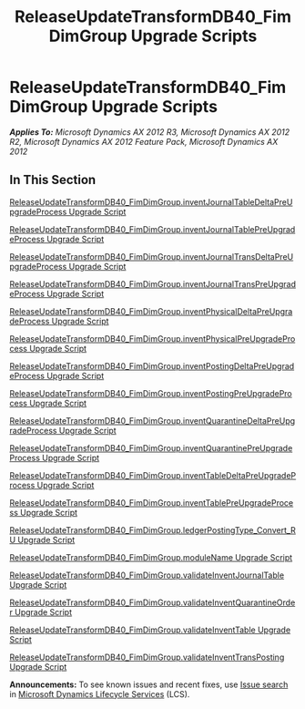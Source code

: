 ﻿---
title: ReleaseUpdateTransformDB40_FimDimGroup Upgrade Scripts
TOCTitle: ReleaseUpdateTransformDB40_FimDimGroup Upgrade Scripts
ms:assetid: 4149c08b-ce03-4120-88f3-f78d4410894c
ms:mtpsurl: https://msdn.microsoft.com/en-us/library/JJ718824(v=AX.60)
ms:contentKeyID: 49707869
ms.date: 05/18/2015
mtps_version: v=AX.60
---

# ReleaseUpdateTransformDB40\_FimDimGroup Upgrade Scripts 


_**Applies To:** Microsoft Dynamics AX 2012 R3, Microsoft Dynamics AX 2012 R2, Microsoft Dynamics AX 2012 Feature Pack, Microsoft Dynamics AX 2012_

## In This Section

[ReleaseUpdateTransformDB40\_FimDimGroup.inventJournalTableDeltaPreUpgradeProcess Upgrade Script](releaseupdatetransformdb40-fimdimgroup-inventjournaltabledeltapreupgradeprocess-upgrade-script.md)

[ReleaseUpdateTransformDB40\_FimDimGroup.inventJournalTablePreUpgradeProcess Upgrade Script](releaseupdatetransformdb40-fimdimgroup-inventjournaltablepreupgradeprocess-upgrade-script.md)

[ReleaseUpdateTransformDB40\_FimDimGroup.inventJournalTransDeltaPreUpgradeProcess Upgrade Script](releaseupdatetransformdb40-fimdimgroup-inventjournaltransdeltapreupgradeprocess-upgrade-script.md)

[ReleaseUpdateTransformDB40\_FimDimGroup.inventJournalTransPreUpgradeProcess Upgrade Script](releaseupdatetransformdb40-fimdimgroup-inventjournaltranspreupgradeprocess-upgrade-script.md)

[ReleaseUpdateTransformDB40\_FimDimGroup.inventPhysicalDeltaPreUpgradeProcess Upgrade Script](releaseupdatetransformdb40-fimdimgroup-inventphysicaldeltapreupgradeprocess-upgrade-script.md)

[ReleaseUpdateTransformDB40\_FimDimGroup.inventPhysicalPreUpgradeProcess Upgrade Script](releaseupdatetransformdb40-fimdimgroup-inventphysicalpreupgradeprocess-upgrade-script.md)

[ReleaseUpdateTransformDB40\_FimDimGroup.inventPostingDeltaPreUpgradeProcess Upgrade Script](releaseupdatetransformdb40-fimdimgroup-inventpostingdeltapreupgradeprocess-upgrade-script.md)

[ReleaseUpdateTransformDB40\_FimDimGroup.inventPostingPreUpgradeProcess Upgrade Script](releaseupdatetransformdb40-fimdimgroup-inventpostingpreupgradeprocess-upgrade-script.md)

[ReleaseUpdateTransformDB40\_FimDimGroup.inventQuarantineDeltaPreUpgradeProcess Upgrade Script](releaseupdatetransformdb40-fimdimgroup-inventquarantinedeltapreupgradeprocess-upgrade-script.md)

[ReleaseUpdateTransformDB40\_FimDimGroup.inventQuarantinePreUpgradeProcess Upgrade Script](releaseupdatetransformdb40-fimdimgroup-inventquarantinepreupgradeprocess-upgrade-script.md)

[ReleaseUpdateTransformDB40\_FimDimGroup.inventTableDeltaPreUpgradeProcess Upgrade Script](releaseupdatetransformdb40-fimdimgroup-inventtabledeltapreupgradeprocess-upgrade-script.md)

[ReleaseUpdateTransformDB40\_FimDimGroup.inventTablePreUpgradeProcess Upgrade Script](releaseupdatetransformdb40-fimdimgroup-inventtablepreupgradeprocess-upgrade-script.md)

[ReleaseUpdateTransformDB40\_FimDimGroup.ledgerPostingType\_Convert\_RU Upgrade Script](releaseupdatetransformdb40-fimdimgroup-ledgerpostingtype-convert-ru-upgrade-script.md)

[ReleaseUpdateTransformDB40\_FimDimGroup.moduleName Upgrade Script](releaseupdatetransformdb40-fimdimgroup-modulename-upgrade-script.md)

[ReleaseUpdateTransformDB40\_FimDimGroup.validateInventJournalTable Upgrade Script](releaseupdatetransformdb40-fimdimgroup-validateinventjournaltable-upgrade-script.md)

[ReleaseUpdateTransformDB40\_FimDimGroup.validateInventQuarantineOrder Upgrade Script](releaseupdatetransformdb40-fimdimgroup-validateinventquarantineorder-upgrade-script.md)

[ReleaseUpdateTransformDB40\_FimDimGroup.validateInventTable Upgrade Script](releaseupdatetransformdb40-fimdimgroup-validateinventtable-upgrade-script.md)

[ReleaseUpdateTransformDB40\_FimDimGroup.validateInventTransPosting Upgrade Script](releaseupdatetransformdb40-fimdimgroup-validateinventtransposting-upgrade-script.md)

  
**Announcements:** To see known issues and recent fixes, use [Issue search](http://go.microsoft.com/fwlink/?linkid=389258) in [Microsoft Dynamics Lifecycle Services](http://go.microsoft.com/fwlink/?linkid=306505) (LCS).

